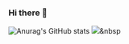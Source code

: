 ### Hi there 👋
![Anurag's GitHub stats](https://github-readme-stats.vercel.app/api?username=hu1won&show_icons=true&theme=radical)
<img src="https://img.shields.io/badge/Python-3766AB?style=flat-square&logo=Python&logoColor=white"/></a>&nbsp 
<!--
**hu1won/hu1won** is a ✨ _special_ ✨ repository because its `README.md` (this file) appears on your GitHub profile.


